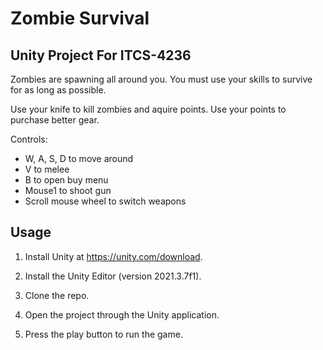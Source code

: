 # Zombie Survival
## Unity Project For ITCS-4236

Zombies are spawning all around you. You must use your skills to survive for as long as possible.

Use your knife to kill zombies and aquire points. Use your points to purchase better gear.

Controls:
- W, A, S, D to move around
- V to melee
- B to open buy menu
- Mouse1 to shoot gun
- Scroll mouse wheel to switch weapons

## Usage
1. Install Unity at https://unity.com/download.

2. Install the Unity Editor (version 2021.3.7f1).

3. Clone the repo.

4. Open the project through the Unity application.

5. Press the play button to run the game.
